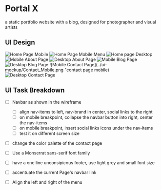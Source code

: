 # Portal X
a static portfolio website with a blog, designed for photographer and visual artists

## UI Design 
![Home Page Mobile](../ui-mockup/Home_Page_Mobile.png "home page mobile")
![Home Page Mobile Menu](../ui-mockup/Menu_Mobile_Collapse.png "home page menu collapse")
![Home page Desktop](../ui-mockup/Home_Page_PC.png "home page PC") 
![Mobile About Page](../ui-mockup/About_Mobile.png "About page mobile")
![Desktop About Page](../ui-mockup/About_PC.png "About page PC")
![Mobile Blog Page](../ui-mockup/Blog_Page_Mobile.png "Blog Page mobile")
![Desktop Blog Page](../ui-mockup/Blog_Page_PC.png "blog page PC")
![Mobile Contact Page](../ui-mockup/Contact_Mobile.png "contact page mobile)
![Desktop Contact Page](../ui-mockup/Contact_PC.png "contact page pc")



## UI Task Breakdown

- [ ] Navbar as shown in the wireframe
  - [ ] align nav-items to left, nav-brand in center, social links to the right
  - [ ] on mobile breakpoint, collapse the navbar button into right, center the nav-items 
  - [ ] on mobile breakpoint, insert social links icons under the nav-items
  - [ ] test it on different screen size
- [ ] change the color palette of the contact page
- [ ] Use a Monserrat sans-serif font family
- [ ] have a one line unconsipicous footer, use light grey and small font size
- [ ] accentuate the current Page's navbar link
- [ ] Align the left and right of the menu

